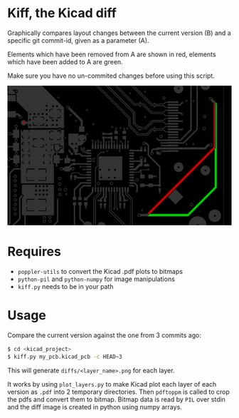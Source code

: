# Kiff, the Kicad diff
Graphically compares layout changes between the current version (B) and a
specific git commit-id, given as a parameter (A).

Elements which have been removed from A are shown
in red, elements which have been added to A are green.

Make sure you have no un-commited changes before using this script.

![diff example](example.png)

# Requires
  * `poppler-utils` to convert the Kicad .pdf plots to bitmaps
  * `python-pil` and `python-numpy` for image manipulations
  * `kiff.py` needs to be in your path

# Usage
Compare the current version against the one from 3 commits ago:

```bash
$ cd <kicad_project>
$ kiff.py my_pcb.kicad_pcb -c HEAD~3
```

This will generate `diffs/<layer_name>.png` for each layer.

It works by using `plot_layers.py` to make Kicad plot each layer of each version as `.pdf` into 2 temporary directories.
Then `pdftoppm` is called to crop the pdfs and convert them to bitmap. Bitmap data is read by `PIL` over stdin and the diff image is created in python using numpy arrays.

